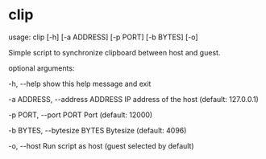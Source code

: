 # clip

usage: clip [-h] [-a ADDRESS] [-p PORT] [-b BYTES] [-o]

Simple script to synchronize clipboard between host and guest.

optional arguments:

  \-h, --help            show this help message and exit
  
  \-a ADDRESS, --address ADDRESS
                        IP address of the host (default: 127.0.0.1)

  \-p PORT, --port PORT  Port (default: 12000)
  
  \-b BYTES, --bytesize BYTES
                        Bytesize (default: 4096)

  \-o, --host            Run script as host (guest selected by default)

